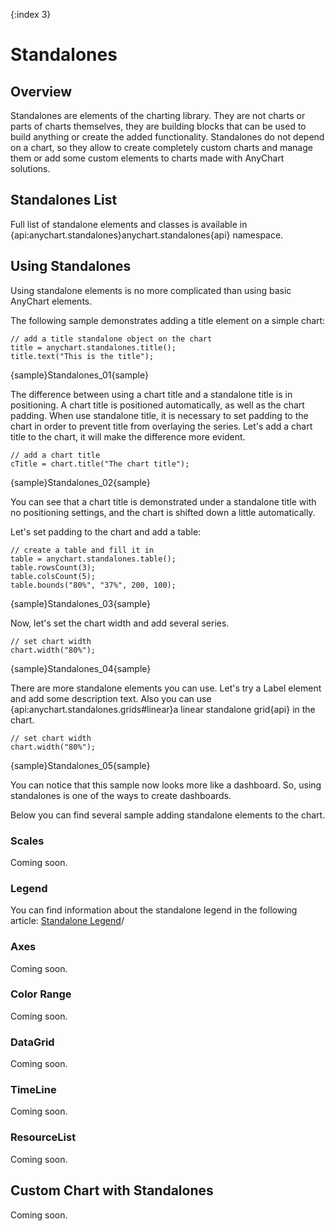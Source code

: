 {:index 3}

# Standalones

## Overview

Standalones are elements of the charting library. They are not charts or parts of charts themselves, they are building blocks that can be used to build anything or create the added functionality. Standalones do not depend on a chart, so they allow to create completely custom charts and manage them or add some custom elements to charts made with AnyChart solutions. 

## Standalones List

Full list of standalone elements and classes is available in {api:anychart.standalones}anychart.standalones{api} namespace.

## Using Standalones

Using standalone elements is no more complicated than using basic AnyChart elements.

The following sample demonstrates adding a title element on a simple chart:

```
// add a title standalone object on the chart
title = anychart.standalones.title();
title.text("This is the title");
```

{sample}Standalones\_01{sample}

The difference between using a chart title and a standalone title is in positioning. A chart title is positioned automatically, as well as the chart padding. When use standalone title, it is necessary to set padding to the chart in order to prevent title from overlaying the series. Let's add a chart title to the chart, it will make the difference more evident.

```
// add a chart title
cTitle = chart.title("The chart title");
```

{sample}Standalones\_02{sample}

You can see that a chart title is demonstrated under a standalone title with no positioning settings, and the chart is shifted down a little automatically.

Let's set padding to the chart and add a table:

```
// create a table and fill it in
table = anychart.standalones.table();
table.rowsCount(3);
table.colsCount(5);
table.bounds("80%", "37%", 200, 100);
```

{sample}Standalones\_03{sample}

Now, let's set the chart width and add several series.

```
// set chart width
chart.width("80%");
```

{sample}Standalones\_04{sample}

There are more standalone elements you can use. Let's try a Label element and add some description text. Also you can use {api:anychart.standalones.grids#linear}a linear standalone grid{api} in the chart.

```
// set chart width
chart.width("80%");
```

{sample}Standalones\_05{sample}

You can notice that this sample now looks more like a dashboard. So, using standalones is one of the ways to create dashboards.

Below you can find several sample adding standalone elements to the chart.

### Scales

Coming soon.

### Legend

You can find information about the standalone legend in the following article: [Standalone Legend](../Common_Settings/Legend/Standalone_Legend)/

### Axes

Coming soon.

### Color Range

Coming soon.

### DataGrid

Coming soon.

### TimeLine

Coming soon.

### ResourceList

Coming soon.

## Custom Chart with Standalones

Coming soon.
